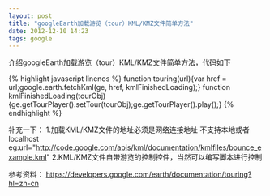 ```yaml
---
layout: post
title: "googleEarth加载游览（tour）KML/KMZ文件简单方法"
date: 2012-12-10 14:23
tags: google
---
```

   介绍googleEarth加载游览（tour）KML/KMZ文件简单方法，代码如下
   
   <!-- more -->

   {% highlight javascript linenos %}
   function touring(url){var href = url;google.earth.fetchKml(ge, href, kmlFinishedLoading);}
   function kmlFinishedLoading(tourObj) {ge.getTourPlayer().setTour(tourObj);ge.getTourPlayer().play();}
   {% endhighlight %}
   
  补充一下：
  1.加载KML/KMZ文件的地址必须是网络连接地址 不支持本地或者localhost
   eg:url="http://code.google.com/apis/kml/documentation/kmlfiles/bounce_example.kml"
  2.KML/KMZ文件自带游览的控制控件，当然可以编写脚本进行控制
 
  参考资料：
  <a href="https://developers.google.com/earth/documentation/touring?hl=zh-cn" target="_blank">https://developers.google.com/earth/documentation/touring?hl=zh-cn</a>